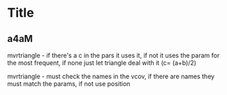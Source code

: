 Title
========================================================

a4aM
--------------------------------------------------------

mvrtriangle - if there's a c in the pars it uses it, if not it uses the param for the most frequent, if none just let triangle deal with it (c= (a+b)/2)

mvrtriangle - must check the names in the vcov, if there are names they must match the params, if not use position

```{r}
```


```{r fig.width=7, fig.height=6}
```


